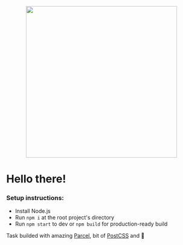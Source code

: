 <p align="center">
  <img width="400" src="https://i.giphy.com/media/nGMnDqebzDcfm/source.gif">
</p>

# Hello there!

### Setup instructions:
* Install Node.js
* Run `npm i` at the root project's directory
* Run `npm start` to dev or `npm build` for production-ready build

Task builded with amazing [Parcel](https://parceljs.org/), bit of [PostCSS](https://postcss.org/) and 💖